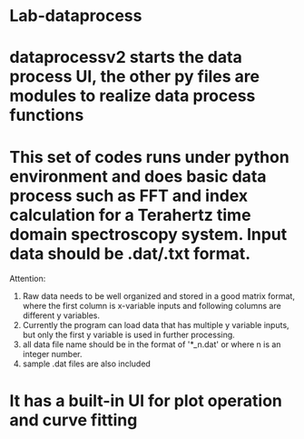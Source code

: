 # Lab-dataprocess
# dataprocessv2 starts the data process UI, the other py files are modules to realize data process functions
# This set of codes runs under python environment and does basic data process such as FFT and index calculation for a Terahertz time domain spectroscopy system. Input data should be .dat/.txt format. 
Attention: 
1. Raw data needs to be well organized and stored in a good matrix format, where the first column is x-variable inputs and following columns are different y variables.
2. Currently the program can load data that has multiple y variable inputs, but only the first y variable is used in further processing.
3. all data file name should be in the format of '*_n.dat' or where n is an integer number.
4. sample .dat files are also included
# It has a built-in UI for plot operation and curve fitting

